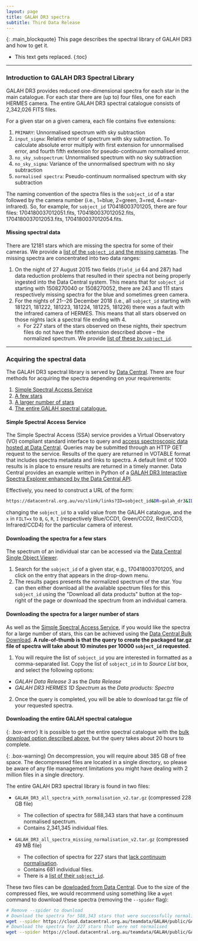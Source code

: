 ```yaml
---
layout: page
title: GALAH DR3 spectra
subtitle: Third Data Release
---
```


{: .main_blockquote}
This page describes the spectral library of GALAH DR3 and how to get it.

* This text gets replaced.
{:toc}

---

### Introduction to GALAH DR3 Spectral Library

GALAH DR3 provides reduced one-dimensional spectra for each star in the main catalogue. For each star there are (up to) four files, one for each HERMES camera. The entire GALAH DR3 spectral catalogue consists of 2,342,026 FITS files.

For a given star on a given camera, each file contains five extensions:

1. `PRIMARY`: Unnormalised spectrum with sky subtraction
2. `input_sigma`: Relative error of spectrum with sky subtraction. To calculate absolute error multiply with first extension for unnormalised error, and fourth fifth extension for pseudo-continuum normalised error.
3. `no_sky_subspectrum`: Unnormalised spectrum with no sky subtraction
4. `no_sky_sigma`: Variance of the unnormalised spectrum with no sky subtraction
5. `normalised spectra`: Pseudo-continuum normalised spectrum with sky subtraction

The naming convention of the spectra files is the `sobject_id` of a star followed by the camera number (i.e., 1=blue, 2=green, 3=red, 4=near-infrared). So, for example, for `sobject_id` 170418003701205, there are four files: 1704180037012051.fits, 1704180037012052.fits, 1704180037012053.fits, 1704180037012054.fits.

#### Missing spectral data

There are 12181 stars which are missing the spectra for some of their cameras. We provide a [list of the `sobject_id` and the missing cameras](https://cloud.datacentral.org.au/teamdata/GALAH/public/GALAH_DR3/spectra/GALAH_DR3_list_missing_reduced_spectra_v2.csv). The missing spectra are concentrated into two data ranges:

1. On the night of 27 August 2015 two fields (`field_id` 64 and 287) had data reduction problems that resulted in their spectra not being properly ingested into the Data Central system. This means that for `sobject_id` starting with 1508270040 or 1508270052, there are 243 and 111 stars respectively missing spectra for the blue and sometimes green camera.
2. For the nights of 21--26 December 2018 (i.e., all `sobject_id` starting with 181221, 181222, 181223, 181224, 181225, 181226) there was a fault with the infrared camera of HERMES. This means that all stars observed on those nights lack a spectral file ending with 4.
    - For 227 stars of the stars observed on these nights, their spectrum files do not have the fifth extension described above – the normalized spectrum. We provide [list of these by `sobject_id`](https://cloud.datacentral.org.au/teamdata/GALAH/public/GALAH_DR3/spectra/GALAH_DR3_list_missing_normalized_spectra_v2.csv).

---

### Acquiring the spectral data

The GALAH DR3 spectral library is served by [Data Central](https://datacentral.org.au). There are four methods for acquiring the spectra depending on your requirements:

1. [Simple Spectral Access Service](#simple-spectral-access-service)
1. [A few stars](#downloading-the-spectra-for-a-few-stars)
2. [A larger number of stars](#downloading-the-spectra-for-a-larger-number-of-stars)
3. [The entire GALAH spectral catalogue.](#downloading-the-entire-galah-spectral-catalogue)

#### Simple Spectral Access Service
The Simple Spectral Access (SSA) service provides a Virtual Observatory (VO) compliant standard interface to query and [access spectroscopic data hosted at Data Central](https://docs.datacentral.org.au/reference/services/simple-spectral-access-ssa-service/). Queries may be submitted through an HTTP GET request to the service. Results of the query are returned in VOTABLE format that includes spectra metadata and links to spectra. A default limit of 1000 results is in place to ensure results are returned in a timely manner. Data Central provides an example written in Python of a [GALAH DR3 Interactive Spectra Explorer enhanced by the Data Central API](https://docs.datacentral.org.au/help-center/virtual-observatory-examples/ssa-galah-dr3-interactive-spectra-explorer-enhanced-data-central-api/).

Effectively, you need to construct a URL of the form:
```bash
https://datacentral.org.au/vo/slink/links?ID=sobject_id&DR=galah_dr3&IDX=0&FILT=x&RESPONSEFORMAT=fits
```
changing the `sobject_id` to a valid value from the GALAH catalogue, and the `x` in `FILT=x` to `B`, `G`, `R`, `I` (respectively Blue/CCD1, Green/CCD2, Red/CCD3, Infrared/CCD4) for the particular camera of interest.

#### Downloading the spectra for a few stars

The spectrum of an individual star can be accessed via the [Data Central Single Object Viewer](https://datacentral.org.au/services/sov/).
1. Search for the `sobject_id` of a given star, e.g., 170418003701205, and click on the entry that appears in the drop-down menu.
2. The results pages presents the normalized spectrum of the star. You can then either download all the available spectrum files for this `sobject_id` using the "Download all data products" button at the top-right of the page or download the spectrum from an individual camera.

#### Downloading the spectra for a larger number of stars

As well as the [Simple Spectral Access Service](#simple-spectral-access-service), if you would like the spectra for a large number of stars, this can be achieved using the [Data Central Bulk Download](https://datacentral.org.au/services/download/). **A rule-of-thumb is that the query to create the packaged tar.gz file of spectra will take about 10 minutes per 10000 `sobject_id` requested**.

1. You will require the list of `sobject_id` you are interested in formatted as a comma-separated list. Copy the list of `sobject_id` in to *Source List* box, and select the following options:
* *GALAH Data Release 3* as the *Data Release*
* *GALAH DR3 HERMES 1D Spectrum* as the *Data products: Spectra*

2. Once the query is completed, you will be able to download tar.gz file of your requested spectra.

#### Downloading the entire GALAH spectral catalogue

{: .box-error}
It is possible to get the entire spectral catalogue with the [bulk download option described above](#downloading-the-spectra-for-a-larger-number-of-stars), but the query takes about 20 hours to complete.

{: .box-warning}
On decompression, you will require about 385 GB of free space. The decompressed files are located in a single directory, so please be aware of any file management limitations you might have dealing with 2 million files in a single directory.

The entire GALAH DR3 spectral library is found in two files:

* `GALAH_DR3_all_spectra_with_normalisation_v2.tar.gz` (compressed 228 GB file)
    - The collection of spectra for 588,343 stars that have a continuum normalised spectrum.
    - Contains 2,341,345 individual files.

* `GALAH_DR3_all_spectra_missing_normalisation_v2.tar.gz` (compressed 49 MB file)
    - The collection of spectra for 227 stars that [lack continuum normalisation](#missing-spectral-data).
    - Contains 681 individual files.
    - There is a [list of their `sobject_id`](https://cloud.datacentral.org.au/teamdata/GALAH/public/GALAH_DR3/spectra/GALAH_DR3_list_missing_normalized_spectra_v2.csv).

These two files can be [dowloaded from Data Central](https://cloud.datacentral.org.au/teamdata/GALAH/public/GALAH_DR3/spectra/). Due to the size of the compressed files, we would recommend using something like a `wget` command to download these spectra (removing the `--spider` flag):

```bash
# Remove --spider to download
# Download the spectra for 588,343 stars that were successfully normalised.
wget --spider https://cloud.datacentral.org.au/teamdata/GALAH/public/GALAH_DR3/spectra/GALAH_DR3_all_spectra_with_normalisation_v2.tar.gz
# Download the spectra for 227 stars that were not normalised
wget --spider https://cloud.datacentral.org.au/teamdata/GALAH/public/GALAH_DR3/spectra/GALAH_DR3_all_spectra_missing_normalisation_v2.tar.gz
```
